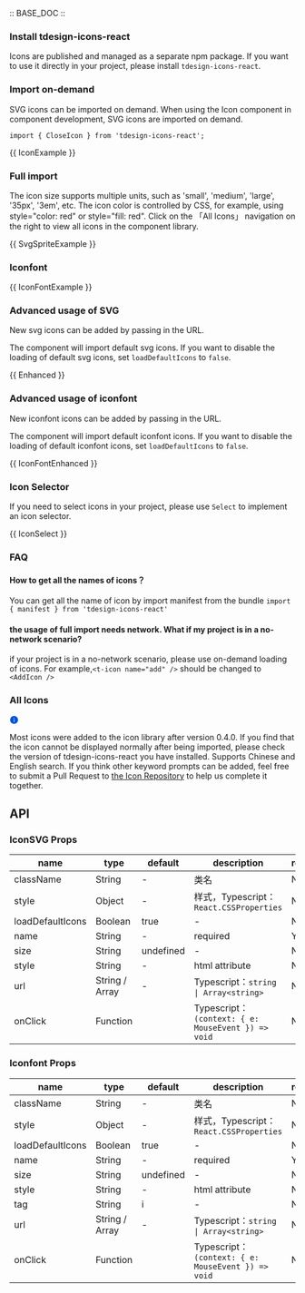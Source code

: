 :: BASE_DOC ::

### Install tdesign-icons-react

Icons are published and managed as a separate npm package. If you want to use it directly in your project, please install `tdesign-icons-react`. 
### Import on-demand

SVG icons can be imported on demand. When using the Icon component in component development, SVG icons are imported on demand.

`import { CloseIcon } from 'tdesign-icons-react';`

{{ IconExample }}

### Full import

The icon size supports multiple units, such as 'small', 'medium', 'large', '35px', '3em', etc. 
The icon color is controlled by CSS, for example, using style="color: red" or style="fill: red". 
Click on the 「All Icons」 navigation on the right to view all icons in the component library.

{{ SvgSpriteExample }}

### Iconfont

{{ IconFontExample }}

### Advanced usage of SVG


New svg icons can be added by passing in the URL. 

The component will import default svg icons. If you want to disable the loading of default svg icons, set `loadDefaultIcons` to `false`.

{{ Enhanced }}

### Advanced usage of iconfont

New iconfont icons can be added by passing in the URL. 

The component will import default iconfont icons. If you want to disable the loading of default iconfont icons, set `loadDefaultIcons` to `false`.

{{ IconFontEnhanced }}

### Icon Selector

If you need to select icons in your project, please use `Select` to implement an icon selector.

{{ IconSelect }}

### FAQ

#### How to get all the names of icons？

You can get all the name of icon by import manifest from the bundle `import { manifest } from 'tdesign-icons-react'`

#### the usage of full import needs network. What if my project is in a no-network scenario?

if your project is in a no-network scenario, please use on-demand loading of icons. For example,`<t-icon name="add" />` should be changed to `<AddIcon />`
### All Icons

<div style={{ 
  background: '#ecf2fe', 
  display: 'flex', 
  alignItems: 'center', 
  lineHeight: '20px',
  padding: '14px 24px',
  borderRadius: '3px',
  color: '#555a65',
  margin: '16px 0'
  }}>
  <svg fill="none" viewBox="0 0 16 16" width="16px" height="16px" style={{ marginRight: '5px'}}>
    <path fill="#0052d9" d="M8 15A7 7 0 108 1a7 7 0 000 14zM7.4 4h1.2v1.2H7.4V4zm.1 2.5h1V12h-1V6.5z" fillOpacity="0.9"></path>
  </svg>
  <p style={{ 
    flex:'1'}}>Most icons were added to the icon library after version 0.4.0. If you find that the icon cannot be displayed normally after being imported, please check the version of tdesign-icons-react you have installed. Supports Chinese and English search. If you think other keyword prompts can be added, feel free to submit a Pull Request to <a href="https://github.com/Tencent/tdesign-icons/blob/develop/packages/view/src/manifest.js"> the Icon Repository</a> to help us complete it together.
  </p>
</div>


<td-icons-view />


## API

### IconSVG Props

name | type | default | description | required
-- | -- | -- | -- | --
className | String | - | 类名 | N
style | Object | - | 样式，Typescript：`React.CSSProperties` | N
loadDefaultIcons | Boolean | true | \- | N
name | String | - | required | Y
size | String | undefined | \- | N
style | String | - | html attribute | N
url | String / Array | - | Typescript：`string \| Array<string>` | N
onClick | Function |  | Typescript：`(context: { e: MouseEvent }) => void`<br/> | N

### Iconfont Props

name | type | default | description | required
-- | -- | -- | -- | --
className | String | - | 类名 | N
style | Object | - | 样式，Typescript：`React.CSSProperties` | N
loadDefaultIcons | Boolean | true | \- | N
name | String | - | required | Y
size | String | undefined | \- | N
style | String | - | html attribute | N
tag | String | i | \- | N
url | String / Array | - | Typescript：`string \| Array<string>` | N
onClick | Function |  | Typescript：`(context: { e: MouseEvent }) => void`<br/> | N
